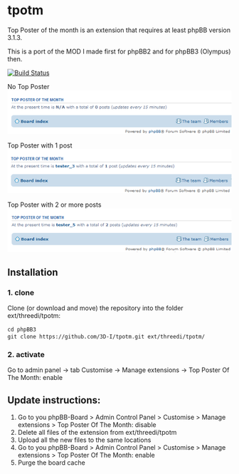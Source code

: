 # tpotm

Top Poster of the month is an extension that requires at least phpBB version 3.1.3.

This is a port of the MOD I made first for phpBB2 and for phpBB3 (Olympus) then.

[![Build Status](https://travis-ci.org/3D-I/tpotm.svg)](https://travis-ci.org/3D-I/tpotm)

No Top Poster
![Screenshot](tpotm_zero.png)

Top Poster with 1 post
![Screenshot](tpotm_1.png)

Top Poster with 2 or more posts
![Screenshot](tpotm_2.png)

## Installation

### 1. clone
Clone (or download and move) the repository into the folder ext/threedi/tpotm:

```
cd phpBB3
git clone https://github.com/3D-I/tpotm.git ext/threedi/tpotm/
```

### 2. activate
Go to admin panel -> tab Customise -> Manage extensions -> Top Poster Of The Month: enable

## Update instructions:
1. Go to you phpBB-Board > Admin Control Panel > Customise > Manage extensions > Top Poster Of The Month: disable
2. Delete all files of the extension from ext/threedi/tpotm
3. Upload all the new files to the same locations
4. Go to you phpBB-Board > Admin Control Panel > Customise > Manage extensions > Top Poster Of The Month: enable
5. Purge the board cache
